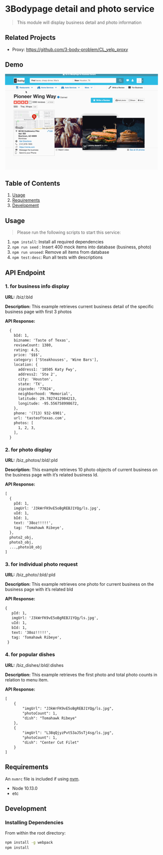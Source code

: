 # 3Bodypage detail and photo service

> This module will display business detail and photo information

## Related Projects

  - Proxy: https://github.com/3-body-problem/CL_yelp_proxy

## Demo

![3BodyDemo](public/3bodydemo.gif)

## Table of Contents

1. [Usage](#Usage)
1. [Requirements](#requirements)
1. [Development](#development)

## Usage

> Please run the following scripts to start this service:
1. `npm install`: Install all required dependencies
2. `npm run seed` : Insert 400 mock items into database (business, photo)
3. `npm run unseed`: Remove all items from database
4. `npm test:desc`: Run all tests with descriptions

## API Endpoint

### 1. for business info display

**URL:** /biz/:bId

**Description:** This example retrieves current business detail of the specific business page with first 3 photos

**API Response:**
```
  {
    bId: 1,
    bizname: 'Taste of Texas',
    reviewCount: 1380,
    rating: 4.5,
    price: '$$$',
    category: ['Steakhouses', 'Wine Bars'],
    location: {
      address1: '10505 Katy Fwy',
      address2: 'Ste 2',
      city: 'Houston',
      state: 'TX',
      zipcode: '77024',
      neighborhood: 'Memorial',
      latitude: 29.7827412984213,
      longitude: -95.556758998672,
    },
    phone: '(713) 932-6901',
    url: 'tasteoftexas.com',
    photos: [
      1, 2, 3,
    ],
  }
```
### 2. for photo display

**URL:** /biz_photos/:bId/:pId

**Description:** This example retrieves 10 photo objects of current business on the business page with it’s related business Id.

**API Response:**
```
[
  {
    pId: 1,
    imgUrl: 'J3kWrFK9vE5oBgREBJ1YQg/ls.jpg',
    uId: 1,
    bId: 1,
    text: '38oz!!!!!',
    tag: 'Tomahawk Ribeye',
  },
  photo2_obj,
  photo3_obj,
  ...,photo10_obj
]
```
### 3. for individual photo request

**URL:** /biz_photo/:bId/:pId

**Description:** This example retrieves one photo for current business on the business page with it’s related bId

**API Response:**

 ```
 {
    pId: 1,
    imgUrl: 'J3kWrFK9vE5oBgREBJ1YQg/ls.jpg',
    uId: 1,
    bId: 1,
    text: '38oz!!!!!',
    tag: 'Tomahawk Ribeye',
  }
```
### 4. for popular dishes

**URL:** /biz_dishes/:bId/:dishes

**Description:**  This example retrieves the first photo and total photo counts in relation to menu item.

**API Response:**
```
[
    {
        "imgUrl": "J3kWrFK9vE5oBgREBJ1YQg/ls.jpg",
        "photoCount": 1,
        "dish": "Tomahawk Ribeye"
    },
    {
        "imgUrl": "L38qQjyzPvt53aJ5sTj4sg/ls.jpg",
        "photoCount": 1,
        "dish": "Center Cut Filet"
    }
]
```

## Requirements

An `nvmrc` file is included if using [nvm](https://github.com/creationix/nvm).

- Node 10.13.0
- etc

## Development

### Installing Dependencies

From within the root directory:

```sh
npm install -g webpack
npm install
```

